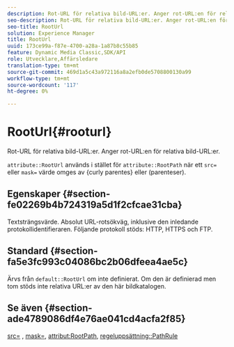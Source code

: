 ```yaml
---
description: Rot-URL för relativa bild-URL:er. Anger rot-URL:en för relativa bild-URL:er.
seo-description: Rot-URL för relativa bild-URL:er. Anger rot-URL:en för relativa bild-URL:er.
seo-title: RootUrl
solution: Experience Manager
title: RootUrl
uuid: 173ce99a-f87e-4700-a28a-1a87b8c55b85
feature: Dynamic Media Classic,SDK/API
role: Utvecklare,Affärsledare
translation-type: tm+mt
source-git-commit: 469d1a5c43a972116a8a2efb0de5708800130a99
workflow-type: tm+mt
source-wordcount: '117'
ht-degree: 0%

---
```



# RootUrl{#rooturl}

Rot-URL för relativa bild-URL:er. Anger rot-URL:en för relativa bild-URL:er.

`attribute::RootUrl` används i stället för  `attribute::RootPath` när ett  `src=` eller  `mask=` värde omges av {curly parentes} eller (parenteser).

## Egenskaper {#section-fe02269b4b724319a5d1f2cfcae31cba}

Textsträngsvärde. Absolut URL-rotsökväg, inklusive den inledande protokollidentifieraren. Följande protokoll stöds: HTTP, HTTPS och FTP.

## Standard {#section-fa5e3fc993c04086bc2b06dfeea4ae5c}

Ärvs från `default::RootUrl` om inte definierat. Om den är definierad men tom stöds inte relativa URL:er av den här bildkatalogen.

## Se även {#section-ade4789086df4e76ae041cd4acfa2f85}

[src=](../../../../../is-api/http-ref/image-serving-api-ref/c-http-protocol-reference/c-command-reference/r-src.md#reference-f6506637778c4c69bf106a7924a91ab1) ,  [mask=](../../../../../is-api/http-ref/image-serving-api-ref/c-http-protocol-reference/c-command-reference/r-mask.md#reference-922254e027404fb890b850e2723ee06e),  [attribut:RootPath](../../../../../is-api/image-catalog/image-serving-api-ref/c-image-catalog-reference/c-attributes-reference/r-rootpath.md#reference-17d57e5967be403b8408fa7214017494),  [regeluppsättning::PathRule](../../../../../is-api/image-catalog/image-serving-api-ref/c-image-catalog-reference/c-rule-set-reference/c-rule-set-reference.md#concept-3e5058cf3507470b82cac638df23ea8e)
